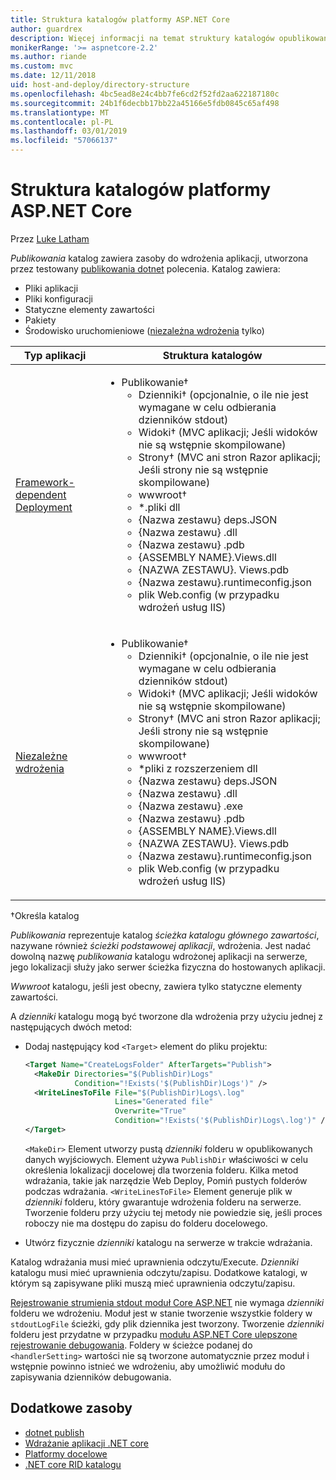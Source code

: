 ```yaml
---
title: Struktura katalogów platformy ASP.NET Core
author: guardrex
description: Więcej informacji na temat struktury katalogów opublikowane aplikacje platformy ASP.NET Core.
monikerRange: '>= aspnetcore-2.2'
ms.author: riande
ms.custom: mvc
ms.date: 12/11/2018
uid: host-and-deploy/directory-structure
ms.openlocfilehash: 4bc5ead8e24c4bb7fe6cd2f52fd2aa622187180c
ms.sourcegitcommit: 24b1f6decbb17bb22a45166e5fdb0845c65af498
ms.translationtype: MT
ms.contentlocale: pl-PL
ms.lasthandoff: 03/01/2019
ms.locfileid: "57066137"
---
```

# <a name="aspnet-core-directory-structure"></a>Struktura katalogów platformy ASP.NET Core

Przez [Luke Latham](https://github.com/guardrex)

*Publikowania* katalog zawiera zasoby do wdrożenia aplikacji, utworzona przez testowany [publikowania dotnet](/dotnet/core/tools/dotnet-publish) polecenia. Katalog zawiera:

* Pliki aplikacji
* Pliki konfiguracji
* Statyczne elementy zawartości
* Pakiety
* Środowisko uruchomieniowe ([niezależna wdrożenia](/dotnet/core/deploying/#self-contained-deployments-scd) tylko)

| Typ aplikacji | Struktura katalogów |
| -------- | ------------------- |
| [Framework-dependent Deployment](/dotnet/core/deploying/#framework-dependent-deployments-fdd) | <ul><li>Publikowanie&dagger;<ul><li>Dzienniki&dagger; (opcjonalnie, o ile nie jest wymagane w celu odbierania dzienników stdout)</li><li>Widoki&dagger; (MVC aplikacji; Jeśli widoków nie są wstępnie skompilowane)</li><li>Strony&dagger; (MVC ani stron Razor aplikacji; Jeśli strony nie są wstępnie skompilowane)</li><li>wwwroot&dagger;</li><li>*\.pliki dll</li><li>{Nazwa zestawu} deps.JSON</li><li>{Nazwa zestawu} .dll</li><li>{Nazwa zestawu} .pdb</li><li>{ASSEMBLY NAME}.Views.dll</li><li>{NAZWA ZESTAWU}. Views.pdb</li><li>{Nazwa zestawu}.runtimeconfig.json</li><li>plik Web.config (w przypadku wdrożeń usług IIS)</li></ul></li></ul> |
| [Niezależne wdrożenia](/dotnet/core/deploying/#self-contained-deployments-scd) | <ul><li>Publikowanie&dagger;<ul><li>Dzienniki&dagger; (opcjonalnie, o ile nie jest wymagane w celu odbierania dzienników stdout)</li><li>Widoki&dagger; (MVC aplikacji; Jeśli widoków nie są wstępnie skompilowane)</li><li>Strony&dagger; (MVC ani stron Razor aplikacji; Jeśli strony nie są wstępnie skompilowane)</li><li>wwwroot&dagger;</li><li>\*pliki z rozszerzeniem dll</li><li>{Nazwa zestawu} deps.JSON</li><li>{Nazwa zestawu} .dll</li><li>{Nazwa zestawu} .exe</li><li>{Nazwa zestawu} .pdb</li><li>{ASSEMBLY NAME}.Views.dll</li><li>{NAZWA ZESTAWU}. Views.pdb</li><li>{Nazwa zestawu}.runtimeconfig.json</li><li>plik Web.config (w przypadku wdrożeń usług IIS)</li></ul></li></ul> |

&dagger;Określa katalog

*Publikowania* reprezentuje katalog *ścieżka katalogu głównego zawartości*, nazywane również *ścieżki podstawowej aplikacji*, wdrożenia. Jest nadać dowolną nazwę *publikowania* katalogu wdrożonej aplikacji na serwerze, jego lokalizacji służy jako serwer ścieżka fizyczna do hostowanych aplikacji.

*Wwwroot* katalogu, jeśli jest obecny, zawiera tylko statyczne elementy zawartości.

A *dzienniki* katalogu mogą być tworzone dla wdrożenia przy użyciu jednej z następujących dwóch metod:

* Dodaj następujący kod `<Target>` element do pliku projektu:

   ```xml
   <Target Name="CreateLogsFolder" AfterTargets="Publish">
     <MakeDir Directories="$(PublishDir)Logs" 
              Condition="!Exists('$(PublishDir)Logs')" />
     <WriteLinesToFile File="$(PublishDir)Logs\.log" 
                       Lines="Generated file" 
                       Overwrite="True" 
                       Condition="!Exists('$(PublishDir)Logs\.log')" />
   </Target>
   ```

   `<MakeDir>` Element utworzy pustą *dzienniki* folderu w opublikowanych danych wyjściowych. Element używa `PublishDir` właściwości w celu określenia lokalizacji docelowej dla tworzenia folderu. Kilka metod wdrażania, takie jak narzędzie Web Deploy, Pomiń pustych folderów podczas wdrażania. `<WriteLinesToFile>` Element generuje plik w *dzienniki* folderu, który gwarantuje wdrożenia folderu na serwerze. Tworzenie folderu przy użyciu tej metody nie powiedzie się, jeśli proces roboczy nie ma dostępu do zapisu do folderu docelowego.

* Utwórz fizycznie *dzienniki* katalogu na serwerze w trakcie wdrażania.

Katalog wdrażania musi mieć uprawnienia odczytu/Execute. *Dzienniki* katalogu musi mieć uprawnienia odczytu/zapisu. Dodatkowe katalogi, w którym są zapisywane pliki muszą mieć uprawnienia odczytu/zapisu.

[Rejestrowanie strumienia stdout moduł Core ASP.NET](xref:host-and-deploy/aspnet-core-module#log-creation-and-redirection) nie wymaga *dzienniki* folderu we wdrożeniu. Moduł jest w stanie tworzenie wszystkie foldery w `stdoutLogFile` ścieżki, gdy plik dziennika jest tworzony. Tworzenie *dzienniki* folderu jest przydatne w przypadku [modułu ASP.NET Core ulepszone rejestrowanie debugowania](xref:host-and-deploy/aspnet-core-module#enhanced-diagnostic-logs). Foldery w ścieżce podanej do `<handlerSetting>` wartości nie są tworzone automatycznie przez moduł i wstępnie powinno istnieć we wdrożeniu, aby umożliwić modułu do zapisywania dzienników debugowania.

## <a name="additional-resources"></a>Dodatkowe zasoby

* [dotnet publish](/dotnet/core/tools/dotnet-publish)
* [Wdrażanie aplikacji .NET core](/dotnet/core/deploying/)
* [Platformy docelowe](/dotnet/standard/frameworks)
* [.NET core RID katalogu](/dotnet/core/rid-catalog)
